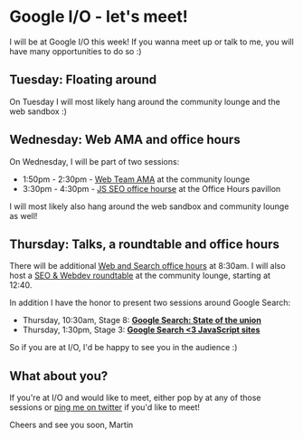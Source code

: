 <!-- Google I/O - let's meet! -->

# Google I/O - let's meet!

I will be at Google I/O this week! If you wanna meet up or talk to me, you will have many opportunities to do so :)

## Tuesday: Floating around

On Tuesday I will most likely hang around the community lounge and the web sandbox :)

## Wednesday: Web AMA and office hours

On Wednesday, I will be part of two sessions:
 * 1:50pm - 2:30pm - [Web Team AMA](https://events.google.com/io/schedule/events/5d502586-69dd-4926-b62f-60795df643ce) at the community lounge
 * 3:30pm - 4:30pm - [JS SEO office hourse](https://events.google.com/io/schedule/events/92172f84-c703-4377-b54a-7976bbdf7796-bundle) at the Office Hours pavillon

I will most likely also hang around the web sandbox and community lounge as well!

## Thursday: Talks, a roundtable and office hours

There will be additional [Web and Search office hours](https://events.google.com/io/schedule/events/7b13f50f-f5f9-4be4-af1d-e87717c067c1-bundle) at 8:30am.
I will also host a [SEO & Webdev roundtable](https://events.google.com/io/schedule/events/b5e26484-fdb1-49df-9912-091d19b36476) at the community lounge, starting at 12:40.

In addition I have the honor to present two sessions around Google Search:

* Thursday, 10:30am, Stage 8: [**Google Search: State of the union**](https://events.google.com/io/schedule/events/280ec615-7a63-420a-9e74-05428da072f9)
* Thursday, 1:30pm, Stage 3: [**Google Search <3 JavaScript sites**](https://events.google.com/io/schedule/events/da7ca544-1260-4940-88c6-e74dbf49a80a) 

So if you are at I/O, I'd be happy to see you in the audience :)

## What about you?

If you're at I/O and would like to meet, either pop by at any of those sessions or [ping me on twitter](https://twitter.com/g33konaut) if you'd like to meet!

Cheers and see you soon,
Martin